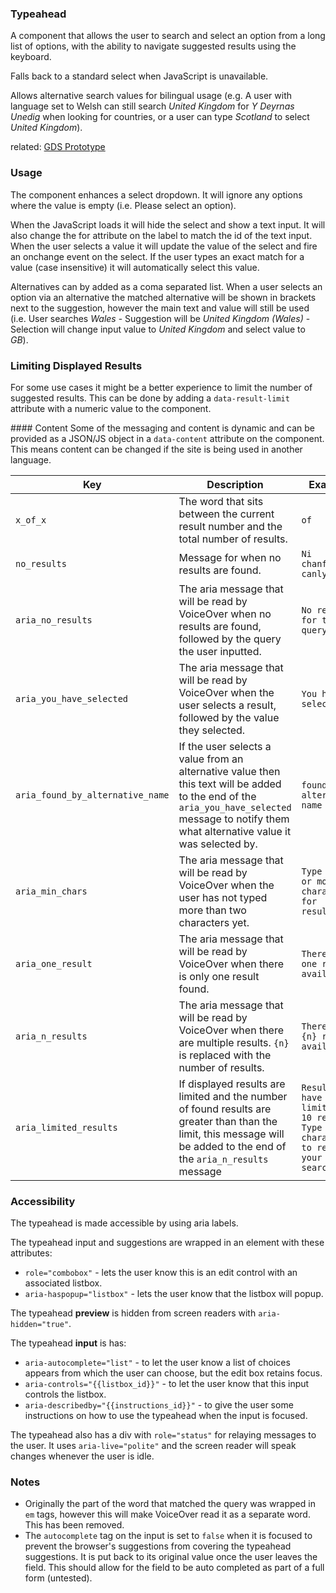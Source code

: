 ### Typeahead
A component that allows the user to search and select an option from a long list of options, with the ability to navigate suggested results using the keyboard.

Falls back to a standard select when JavaScript is unavailable.

Allows alternative search values for bilingual usage (e.g. A user with language set to Welsh can still search _United Kingdom_ for _Y Deyrnas Unedig_ when looking for countries, or a user can type _Scotland_ to select _United Kingdom_).

related: [GDS Prototype](https://govuk-location-picker-demo.herokuapp.com/country-of-birth)

### Usage
The component enhances a select dropdown. It will ignore any options where the value is empty (i.e. Please select an option).

When the JavaScript loads it will hide the select and show a text input. It will also change the for attribute on the label to match the id of the text input. When the user selects a value it will update the value of the select and fire an onchange event on the select. If the user types an exact match for a value (case insensitive) it will automatically select this value.

Alternatives can by added as a coma separated list. When a user selects an option via an alternative the matched alternative will be shown in brackets next to the suggestion, however the main text and value will still be used (i.e. User searches _Wales_ - Suggestion will be _United Kingdom (Wales)_ - Selection will change input value to _United Kingdom_ and select value to _GB_).

### Limiting Displayed Results
For some use cases it might be a better experience to limit the number of suggested results. This can be done by adding a `data-result-limit` attribute with a numeric value to the component.

#### Content
Some of the messaging and content is dynamic and can be provided as a JSON/JS object in a `data-content` attribute on the component. This means content can be changed if the site is being used in another language.

| Key                              | Description                                                                                                          | Example                    |
| -------------------------------- | -------------------------------------------------------------------------------------------------------------------- | -------------------------- |
| `x_of_x`                         | The word that sits between the current result number and the total number of results.                                | `of`                       |
| `no_results`                     | Message for when no results are found.                                                                               | `Ni chanfuwyd canlyniadau` |
| `aria_no_results`                | The aria message that will be read by VoiceOver when no results are found, followed by the query the user inputted.  | `No results for the query` |
| `aria_you_have_selected`         | The aria message that will be read by VoiceOver when the user selects a result, followed by the value they selected. | `You have selected`        |
| `aria_found_by_alternative_name` | If the user selects a value from an alternative value then this text will be added to the end of the `aria_you_have_selected` message to notify them what alternative value it was selected by. | `found by alternative name` |
| `aria_min_chars`                 | The aria message that will be read by VoiceOver when the user has not typed more than two characters yet.            | `Type in 2 or more characters for results.` |
| `aria_one_result`                | The aria message that will be read by VoiceOver when there is only one result found.                                 | `There is one result available.` |
| `aria_n_results`                 | The aria message that will be read by VoiceOver when there are multiple results. `{n}` is replaced with the number of results. | `There are {n} results available.` |
| `aria_limited_results`           | If displayed results are limited and the number of found results are greater than than the limit, this message will be added to the end of the `aria_n_results` message | `Results have been limited to 10 results. Type more characters to refine your search.` |

### Accessibility
The typeahead is made accessible by using aria labels.


The typeahead input and suggestions are wrapped in an element with these attributes:
* `role="combobox"` - lets the user know this is an edit control with an associated listbox.
* `aria-haspopup="listbox"` - lets the user know that the listbox will popup.


The typeahead **preview** is hidden from screen readers with `aria-hidden="true"`.


The typeahead **input** is has:
* `aria-autocomplete="list"` - to let the user know a list of choices appears from which the user can choose, but the edit box retains focus.
* `aria-controls="{{listbox_id}}"` - to let the user know that this input controls the listbox.
* `aria-describedby="{{instructions_id}}"` - to give the user some instructions on how to use the typeahead when the input is focused.


The typeahead also has a div with `role="status"` for relaying messages to the user. It uses `aria-live="polite"` and the screen reader will speak changes whenever the user is idle.

### Notes
* Originally the part of the word that matched the query was wrapped in `em` tags, however this will make VoiceOver read it as a separate word. This has been removed.
* The `autocomplete` tag on the input is set to `false` when it is focused to prevent the browser's suggestions from covering the typeahead suggestions. It is put back to its original value once the user leaves the field. This should allow for the field to be auto completed as part of a full form (untested).
